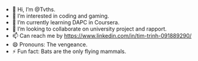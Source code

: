 - 👋 Hi, I’m @Tvths.
- 👀 I’m interested in coding and gaming.
- 🌱 I’m currently learning DAPC in Coursera.
- 💞️ I’m looking to collaborate on university project and rapport.
- 📫 Can reach me by https://www.linkedin.com/in/tim-trinh-091889290/
- 😄 Pronouns: The vengeance.
- ⚡ Fun fact: Bats are the only flying mammals.

<!---
Tvths/Tvths is a ✨ special ✨ repository because its `README.md` (this file) appears on your GitHub profile.
You can click the Preview link to take a look at your changes.
--->
